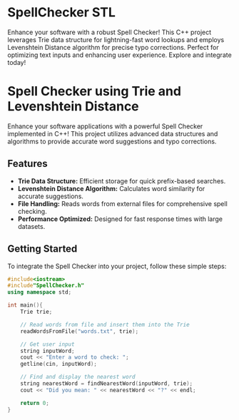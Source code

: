 # SpellChecker STL
Enhance your software with a robust Spell Checker! This C++ project leverages Trie data structure for lightning-fast word lookups and employs Levenshtein Distance algorithm for precise typo corrections. Perfect for optimizing text inputs and enhancing user experience. Explore and integrate today!

# Spell Checker using Trie and Levenshtein Distance

Enhance your software applications with a powerful Spell Checker implemented in C++! This project utilizes advanced data structures and algorithms to provide accurate word suggestions and typo corrections.

## Features

- **Trie Data Structure:** Efficient storage for quick prefix-based searches.
- **Levenshtein Distance Algorithm:** Calculates word similarity for accurate suggestions.
- **File Handling:** Reads words from external files for comprehensive spell checking.
- **Performance Optimized:** Designed for fast response times with large datasets.

## Getting Started

To integrate the Spell Checker into your project, follow these simple steps:
```cpp
#include<iostream>
#include"SpellChecker.h"
using namespace std;

int main(){
    Trie trie;

    // Read words from file and insert them into the Trie
    readWordsFromFile("words.txt", trie);

    // Get user input
    string inputWord;
    cout << "Enter a word to check: ";
    getline(cin, inputWord); 

    // Find and display the nearest word
    string nearestWord = findNearestWord(inputWord, trie);
    cout << "Did you mean: " << nearestWord << "?" << endl;

    return 0;
}
```

